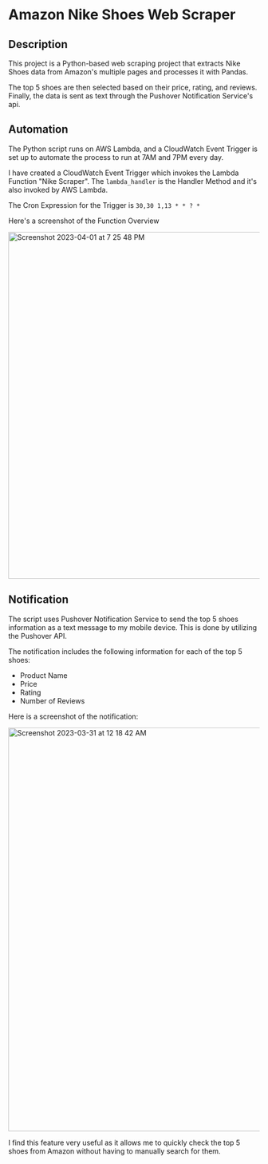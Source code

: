 # Amazon Nike Shoes Web Scraper

## Description
This project is a Python-based web scraping project that extracts Nike Shoes data from Amazon's multiple pages and processes it with Pandas. 

The top 5 shoes are then selected based on their price, rating, and reviews. Finally, the data is sent as text through the Pushover Notification Service's api. 

## Automation

The Python script runs on AWS Lambda, and a CloudWatch Event Trigger is set up to automate the process to run at 7AM and 7PM every day.

I have created a CloudWatch Event Trigger which invokes the Lambda Function "Nike Scraper". 
The `lambda_handler` is the Handler Method and it's also invoked by AWS Lambda. 

The Cron Expression for the Trigger is `30,30 1,13 * * ? *`

Here's a screenshot of the Function Overview

<img width="694" alt="Screenshot 2023-04-01 at 7 25 48 PM" src="https://user-images.githubusercontent.com/100070155/229293415-1bfd2b6b-4f2a-462b-8d99-d5fff0bbce73.png">




## Notification

The script uses Pushover Notification Service to send the top 5 shoes information as a text message to my mobile device. This is done by utilizing the Pushover API. 

The notification includes the following information for each of the top 5 shoes:

+ Product Name
+ Price
+ Rating
+ Number of Reviews

Here is a screenshot of the notification:

<img width="808" alt="Screenshot 2023-03-31 at 12 18 42 AM" src="https://user-images.githubusercontent.com/100070155/228935144-bd4bfb04-f606-498e-a237-e5716554204a.png">



I find this feature very useful as it allows me to quickly check the top 5 shoes from Amazon without having to manually search for them.
